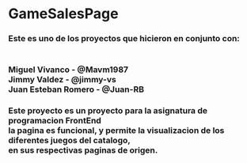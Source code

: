 # GameSalesPage
<h3>Este es uno de los proyectos que hicieron en conjunto con: <h3>
<br> 
Miguel Vivanco - @Mavm1987 <br> Jimmy Valdez - @jimmy-vs <br> Juan Esteban Romero - @Juan-RB <br>

<h3> Este proyecto es un proyecto para la asignatura de programacion FrontEnd <br>
  la pagina es funcional, y permite la visualizacion de los diferentes juegos del catalogo,<br>
  en sus respectivas paginas de origen.<h3>

